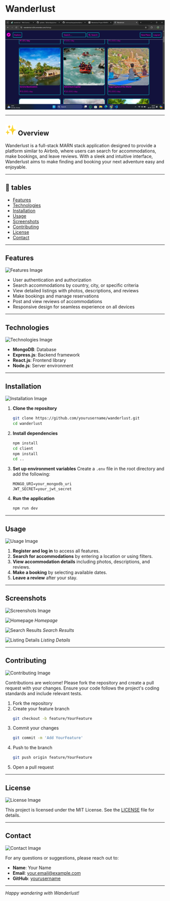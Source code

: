 # Wanderlust

![Wanderlust Logo](home.png)

---

<div>
  <h2><img src="inimation.gif" width="35" height="35"> Overview</h2>
</div>

Wanderlust is a full-stack MARN stack application designed to provide a platform similar to Airbnb, where users can search for accommodations, make bookings, and leave reviews. With a sleek and intuitive interface, Wanderlust aims to make finding and booking your next adventure easy and enjoyable.

---

## 💊 tables
- [Features](#features)
- [Technologies](#technologies)
- [Installation](#installation)
- [Usage](#usage)
- [Screenshots](#screenshots)
- [Contributing](#contributing)
- [License](#license)
- [Contact](#contact)

---

## Features
![Features Image](path/to/features.png)

- User authentication and authorization
- Search accommodations by country, city, or specific criteria
- View detailed listings with photos, descriptions, and reviews
- Make bookings and manage reservations
- Post and view reviews of accommodations
- Responsive design for seamless experience on all devices

---

## Technologies
![Technologies Image](path/to/technologies.png)

- **MongoDB**: Database
- **Express.js**: Backend framework
- **React.js**: Frontend library
- **Node.js**: Server environment

---

## Installation
![Installation Image](path/to/installation.png)

1. **Clone the repository**
    ```bash
    git clone https://github.com/yourusername/wanderlust.git
    cd wanderlust
    ```

2. **Install dependencies**
    ```bash
    npm install
    cd client
    npm install
    cd ..
    ```

3. **Set up environment variables**
    Create a `.env` file in the root directory and add the following:
    ```env
    MONGO_URI=your_mongodb_uri
    JWT_SECRET=your_jwt_secret
    ```

4. **Run the application**
    ```bash
    npm run dev
    ```

---

## Usage
![Usage Image](path/to/usage.png)

1. **Register and log in** to access all features.
2. **Search for accommodations** by entering a location or using filters.
3. **View accommodation details** including photos, descriptions, and reviews.
4. **Make a booking** by selecting available dates.
5. **Leave a review** after your stay.

---

## Screenshots
![Screenshots Image](path/to/screenshots.png)

![Homepage](path/to/homepage.png)
*Homepage*

![Search Results](path/to/search_results.png)
*Search Results*

![Listing Details](path/to/listing_details.png)
*Listing Details*

---

## Contributing
![Contributing Image](path/to/contributing.png)

Contributions are welcome! Please fork the repository and create a pull request with your changes. Ensure your code follows the project's coding standards and include relevant tests.

1. Fork the repository
2. Create your feature branch
    ```bash
    git checkout -b feature/YourFeature
    ```
3. Commit your changes
    ```bash
    git commit -m 'Add YourFeature'
    ```
4. Push to the branch
    ```bash
    git push origin feature/YourFeature
    ```
5. Open a pull request

---

## License
![License Image](path/to/license.png)

This project is licensed under the MIT License. See the [LICENSE](LICENSE) file for details.

---

## Contact
![Contact Image](path/to/contact.png)

For any questions or suggestions, please reach out to:

- **Name**: Your Name
- **Email**: your.email@example.com
- **GitHub**: [yourusername](https://github.com/yourusername)

---

*Happy wandering with Wanderlust!*

